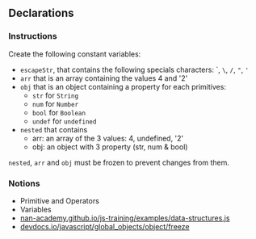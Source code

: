 ## Declarations

### Instructions

Create the following constant variables:

- `escapeStr`, that contains the following specials characters:  \`, `\`, `/`, `"`, `'`
- `arr` that is an array containing the values 4 and '2'
- `obj` that is an object containing a property for each primitives:
  - `str` for `String`
  - `num` for `Number`
  - `bool` for `Boolean`
  - `undef` for `undefined`
- `nested` that contains
  - arr: an array of the 3 values: 4, undefined, '2'
  - obj: an object with 3 property (str, num & bool)

`nested`, `arr` and `obj` must be frozen to prevent changes from them.

### Notions

- Primitive and Operators
- Variables
- [nan-academy.github.io/js-training/examples/data-structures.js](https://nan-academy.github.io/js-training/examples/data-structures.js)
- [devdocs.io/javascript/global_objects/object/freeze](https://devdocs.io/javascript/global_objects/object/freeze)
